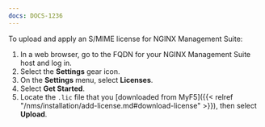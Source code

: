 ```yaml
---
docs: DOCS-1236
---
```


To upload and apply an S/MIME license for NGINX Management Suite:

1. In a web browser, go to the FQDN for your NGINX Management Suite host and log in.
2. Select the **Settings** gear icon.
3. On the **Settings** menu, select **Licenses**.
4. Select **Get Started**.
5. Locate the `.lic` file that you [downloaded from MyF5]({{< relref "/nms/installation/add-license.md#download-license" >}}), then select **Upload**.

